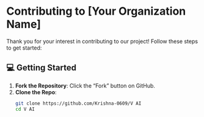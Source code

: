 # Contributing to [Your Organization Name]  

Thank you for your interest in contributing to our project! Follow these steps to get started:  

## 💻 Getting Started  
1. **Fork the Repository**: Click the “Fork” button on GitHub.  
2. **Clone the Repo**:  
   ```sh
   git clone https://github.com/Krishna-0609/V AI  
   cd V AI
